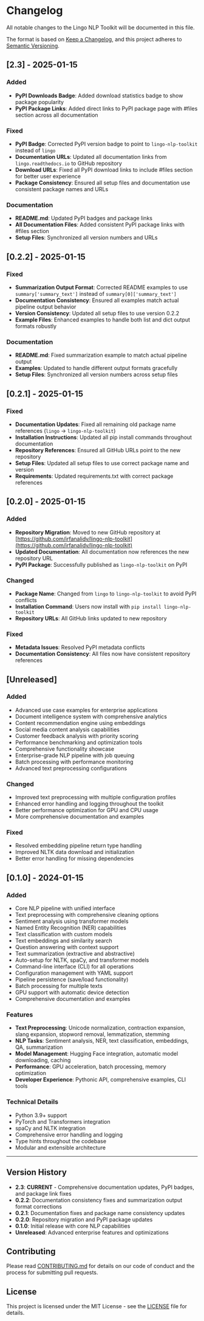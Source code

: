 # Changelog

All notable changes to the Lingo NLP Toolkit will be documented in this file.

The format is based on [Keep a Changelog](https://keepachangelog.com/en/1.0.0/),
and this project adheres to [Semantic Versioning](https://semver.org/spec/v2.0.0.html).

## [2.3] - 2025-01-15

### Added
- **PyPI Downloads Badge**: Added download statistics badge to show package popularity
- **PyPI Package Links**: Added direct links to PyPI package page with #files section across all documentation

### Fixed
- **PyPI Badge**: Corrected PyPI version badge to point to `lingo-nlp-toolkit` instead of `lingo`
- **Documentation URLs**: Updated all documentation links from `lingo.readthedocs.io` to GitHub repository
- **Download URLs**: Fixed all PyPI download links to include #files section for better user experience
- **Package Consistency**: Ensured all setup files and documentation use consistent package names and URLs

### Documentation
- **README.md**: Updated PyPI badges and package links
- **All Documentation Files**: Added consistent PyPI package links with #files section
- **Setup Files**: Synchronized all version numbers and URLs

## [0.2.2] - 2025-01-15

### Fixed

- **Summarization Output Format**: Corrected README examples to use `summary['summary_text']` instead of `summary[0]['summary_text']`
- **Documentation Consistency**: Ensured all examples match actual pipeline output behavior
- **Version Consistency**: Updated all setup files to use version 0.2.2
- **Example Files**: Enhanced examples to handle both list and dict output formats robustly

### Documentation

- **README.md**: Fixed summarization example to match actual pipeline output
- **Examples**: Updated to handle different output formats gracefully
- **Setup Files**: Synchronized all version numbers across setup files

## [0.2.1] - 2025-01-15

### Fixed

- **Documentation Updates**: Fixed all remaining old package name references (`lingo` → `lingo-nlp-toolkit`)
- **Installation Instructions**: Updated all pip install commands throughout documentation
- **Repository References**: Ensured all GitHub URLs point to the new repository
- **Setup Files**: Updated all setup files to use correct package name and version
- **Requirements**: Updated requirements.txt with correct package references

## [0.2.0] - 2025-01-15

### Added

- **Repository Migration**: Moved to new GitHub repository at [https://github.com/irfanalidv/lingo-nlp-toolkit](https://github.com/irfanalidv/lingo-nlp-toolkit)
- **Updated Documentation**: All documentation now references the new repository URL
- **PyPI Package**: Successfully published as `lingo-nlp-toolkit` on PyPI

### Changed

- **Package Name**: Changed from `lingo` to `lingo-nlp-toolkit` to avoid PyPI conflicts
- **Installation Command**: Users now install with `pip install lingo-nlp-toolkit`
- **Repository URLs**: All GitHub links updated to new repository

### Fixed

- **Metadata Issues**: Resolved PyPI metadata conflicts
- **Documentation Consistency**: All files now have consistent repository references

## [Unreleased]

### Added

- Advanced use case examples for enterprise applications
- Document intelligence system with comprehensive analytics
- Content recommendation engine using embeddings
- Social media content analysis capabilities
- Customer feedback analysis with priority scoring
- Performance benchmarking and optimization tools
- Comprehensive functionality showcase
- Enterprise-grade NLP pipeline with job queuing
- Batch processing with performance monitoring
- Advanced text preprocessing configurations

### Changed

- Improved text preprocessing with multiple configuration profiles
- Enhanced error handling and logging throughout the toolkit
- Better performance optimization for GPU and CPU usage
- More comprehensive documentation and examples

### Fixed

- Resolved embedding pipeline return type handling
- Improved NLTK data download and initialization
- Better error handling for missing dependencies

## [0.1.0] - 2024-01-15

### Added

- Core NLP pipeline with unified interface
- Text preprocessing with comprehensive cleaning options
- Sentiment analysis using transformer models
- Named Entity Recognition (NER) capabilities
- Text classification with custom models
- Text embeddings and similarity search
- Question answering with context support
- Text summarization (extractive and abstractive)
- Auto-setup for NLTK, spaCy, and transformer models
- Command-line interface (CLI) for all operations
- Configuration management with YAML support
- Pipeline persistence (save/load functionality)
- Batch processing for multiple texts
- GPU support with automatic device detection
- Comprehensive documentation and examples

### Features

- **Text Preprocessing**: Unicode normalization, contraction expansion, slang expansion, stopword removal, lemmatization, stemming
- **NLP Tasks**: Sentiment analysis, NER, text classification, embeddings, QA, summarization
- **Model Management**: Hugging Face integration, automatic model downloading, caching
- **Performance**: GPU acceleration, batch processing, memory optimization
- **Developer Experience**: Pythonic API, comprehensive examples, CLI tools

### Technical Details

- Python 3.9+ support
- PyTorch and Transformers integration
- spaCy and NLTK integration
- Comprehensive error handling and logging
- Type hints throughout the codebase
- Modular and extensible architecture

---

## Version History

- **2.3**: **CURRENT** - Comprehensive documentation updates, PyPI badges, and package link fixes
- **0.2.2**: Documentation consistency fixes and summarization output format corrections
- **0.2.1**: Documentation fixes and package name consistency updates
- **0.2.0**: Repository migration and PyPI package updates
- **0.1.0**: Initial release with core NLP capabilities
- **Unreleased**: Advanced enterprise features and optimizations

## Contributing

Please read [CONTRIBUTING.md](CONTRIBUTING.md) for details on our code of conduct and the process for submitting pull requests.

## License

This project is licensed under the MIT License - see the [LICENSE](LICENSE) file for details.
